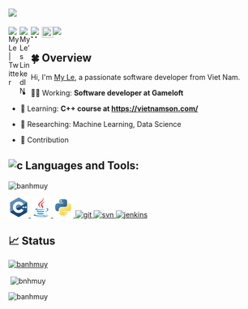### <img src="https://media.giphy.com/media/ii0NswbQJl8PX5ZBtT/giphy.gif" width="400px">
<a href="https://twitter.com/banhmuy">
  <img align="left" alt="My Le | Twitter" width="22px" src="https://raw.githubusercontent.com/peterthehan/peterthehan/master/assets/twitter.svg" />
</a>
<a href="https://www.linkedin.com/in/lethidiemmy-gryffindor/">
  <img align="left" alt="My Le's LinkedIN" width="22px" src="https://raw.githubusercontent.com/peterthehan/peterthehan/master/assets/linkedin.svg" />
</a>
<a href="https://www.kaggle.com/banhmuy">
  <img align="left" src="https://raw.githubusercontent.com/rahuldkjain/github-profile-readme-generator/master/src/images/icons/Social/kaggle.svg" alt="My Le's kaggle" height="22" width="22" /></a>
<a href="https://auth.geeksforgeeks.org/user/diemmylethi">
  <img align="left" src="https://raw.githubusercontent.com/rahuldkjain/github-profile-readme-generator/master/src/images/icons/Social/geeks-for-geeks.svg" alt=""My Le's Geek" height="22" width="22" />
  </a>

![](https://visitor-badge.glitch.me/badge?page_id=banhmuy.banhmuy)
<br />

<h2 align="left">🍀 Overview </h2>

Hi, I'm [My Le](https://geminishark.wordpress.com/), a passionate software developer from Viet Nam.
- 👩‍💻 Working: **Software developer at Gameloft**

- 🌱 Learning: **C++ course at https://vietnamson.com/**
       
- 🔬 Researching: Machine Learning, Data Science
       
- 💚 Contribution

<h2 align="left"> <img src="https://www.svgrepo.com/show/273713/computing-programming-language.svg" alt="c" width="40" height="40"/> Languages and Tools:</h2>
<p><img align="center" src="https://github-readme-stats.vercel.app/api/top-langs?username=banhmuy&show_icons=true&locale=en&layout=compact&theme=gotham" alt="banhmuy" /></p>
<p align="left"> 
<a href="https://en.cppreference.com/w/" target="_blank"> 
  <img src="https://raw.githubusercontent.com/github/explore/80688e429a7d4ef2fca1e82350fe8e3517d3494d/topics/cpp/cpp.png" alt="c" width="40" height="40"/> </a> 
<a href="https://www.java.com" target="_blank"> <img src="https://raw.githubusercontent.com/devicons/devicon/master/icons/java/java-original.svg" alt="java" width="40" height="40"/> </a> 
<!-- <a href="https://www.mysql.com/" target="_blank"> <img src="https://raw.githubusercontent.com/devicons/devicon/master/icons/mysql/mysql-original-wordmark.svg" alt="mysql" width="40" height="40"/> </a> -->
<a href="https://www.python.org" target="_blank"> <img src="https://raw.githubusercontent.com/devicons/devicon/master/icons/python/python-original.svg" alt="python" width="40" height="40"/> </a>
<a href="https://git-scm.com/" target="_blank"> 
  <img src="https://www.vectorlogo.zone/logos/git-scm/git-scm-icon.svg" alt="git" width="40" height="40"/> </a>
<a href="https://subversion.apache.org/" target="_blank"> <img src="https://upload.wikimedia.org/wikipedia/commons/2/22/Apache_Subversion_logo.svg" alt="svn" width="40" height="40"/> </a>
  <a href="https://www.jenkins.io/" target="_blank"> <img src="https://www.jenkins.io/images/logos/jenkins/jenkins.svg" alt="jenkins" width="40" height="40"/> </a>
</p>

<h2 align="left">📈 Status</h2>

<p align="left"> <a href="https://github.com/ryo-ma/github-profile-trophy"><img src="https://github-profile-trophy.vercel.app/?username=banhmuy" alt="banhmuy" /></a> </p>
<p>&nbsp;<img align="center" src="https://github-readme-streak-stats.herokuapp.com/?user=banhmuy" alt="bnhmuy" />
</p>
<p><img align="left" src="https://github-readme-stats.vercel.app/api?username=banhmuy&show_icons=true&locale=en&theme=gotham" alt="banhmuy" />
</p>






